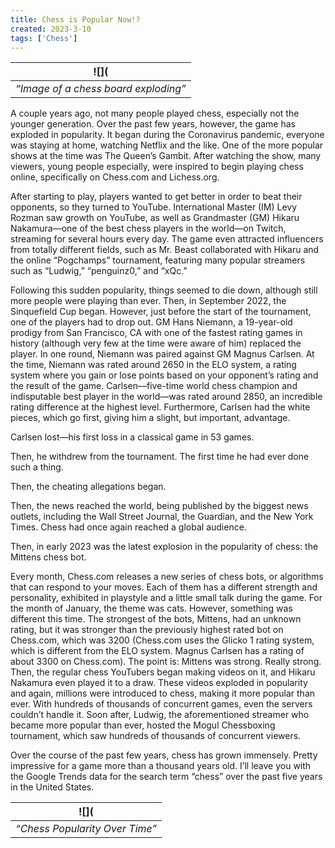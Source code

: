 ```yaml
---
title: Chess is Popular Now!?
created: 2023-3-10
tags: ['Chess']
---
```


| ![]([](https://keystonekeynote.com/wp-content/uploads/2023/03/Chess_1.jpg) | 
|:--:| 
| *“Image of a chess board exploding”* |

A couple years ago, not many people played chess, especially not the younger generation. Over the past few years, however, the game has exploded in popularity. It began during the Coronavirus pandemic, everyone was staying at home, watching Netflix and the like. One of the more popular shows at the time was The Queen’s Gambit. After watching the show, many viewers, young people especially, were inspired to begin playing chess online, specifically on Chess.com and Lichess.org. 

After starting to play, players wanted to get better in order to beat their opponents, so they turned to YouTube. International Master (IM) Levy Rozman saw growth on YouTube, as well as Grandmaster (GM) Hikaru Nakamura—one of the best chess players in the world—on Twitch, streaming for several hours every day. The game even attracted influencers from totally different fields, such as Mr. Beast collaborated with Hikaru and the online “Pogchamps” tournament, featuring many popular streamers such as “Ludwig,” “penguinz0,” and “xQc.”

Following this sudden popularity, things seemed to die down, although still more people were playing than ever. Then, in September 2022, the Sinquefield Cup began. However, just before the start of the tournament, one of the players had to drop out. GM Hans Niemann, a 19-year-old prodigy from San Francisco, CA with one of the fastest rating games in history (although very few at the time were aware of him) replaced the player. In one round, Niemann was paired against GM Magnus Carlsen. At the time, Niemann was rated around 2650 in the ELO system, a rating system where you gain or lose points based on your opponent’s rating and the result of the game. Carlsen—five-time world chess champion and indisputable best player in the world—was rated around 2850, an incredible rating difference at the highest level. Furthermore, Carlsen had the white pieces, which go first, giving him a slight, but important, advantage. 

Carlsen lost—his first loss in a classical game in 53 games. 

Then, he withdrew from the tournament. The first time he had ever done such a thing.

Then, the cheating allegations began. 

Then, the news reached the world, being published by the biggest news outlets, including the Wall Street Journal, the Guardian, and the New York Times. Chess had once again reached a global audience.

Then, in early 2023 was the latest explosion in the popularity of chess: the Mittens chess bot.

Every month, Chess.com releases a new series of chess bots, or algorithms that can respond to your moves. Each of them has a different strength and personality, exhibited in playstyle and a little small talk during the game. For the month of January, the theme was cats. However, something was different this time. The strongest of the bots, Mittens, had an unknown rating, but it was stronger than the previously highest rated bot on Chess.com, which was 3200 (Chess.com uses the Glicko 1 rating system, which is different from the ELO system. Magnus Carlsen has a rating of about 3300 on Chess.com). The point is: Mittens was strong. Really strong. Then, the regular chess YouTubers began making videos on it, and Hikaru Nakamura even played it to a draw. These videos exploded in popularity and again, millions were introduced to chess, making it more popular than ever. With hundreds of thousands of concurrent games, even the servers couldn’t handle it. Soon after, Ludwig, the aforementioned streamer who became more popular than ever, hosted the Mogul Chessboxing tournament, which saw hundreds of thousands of concurrent viewers. 

Over the course of the past few years, chess has grown immensely. Pretty impressive for a game more than a thousand years old. I’ll leave you with the Google Trends data for the search term “chess” over the past five years in the United States.

| ![]([](https://keystonekeynote.com/wp-content/uploads/2023/03/ChessGraph_3-768x247.jpg) | 
|:--:| 
| *“Chess Popularity Over Time”* |
